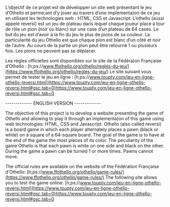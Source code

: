 L’objectif de ce projet est de développer un site web présentant le jeu d’Othello et perme;ant d’y jouer au travers d’une implémenta)on de ce jeu en utilisant les technologies web : HTML, CSS et Javascript. L’othello (aussi appelé reversi) est un jeu de plateau dans lequel chaque joueur place à tour de rôle un pion (noir ou blanc) sur une case d’un plateau de 64 cases. Le but du jeu est d’avoir à la fin du jeu le plus de pions de sa couleur.
La particularité du jeu Othello est que chaque pion est blanc d’un côté et noir de l’autre. Au cours de la partie un pion peut être retourné 1 ou plusieurs fois. Les pions ne peuvent pas se déplacer.

Les règles officielles sont disponibles sur le site de la Fédéra)on Française d’Othello :
[h;ps://www.ffothello.org/othello/regles-du-jeu/](https://www.ffothello.org/othello/regles-du-jeu/)
Le site suivant vous permet de tester le jeu en ligne : 
[h;ps://www.toupty.com/jeu-en-ligne-othello-reversi.html](https://www.toupty.com/jeu-en-ligne-othello-reversi.html#gsc.tab=0)https://www.toupty.com/jeu-en-ligne-othello-reversi.html#gsc.tab=0

------------- ENGLISH VERSION -------------

The objective of this project is to develop a website presenting the game of Othello and allowing to play it through an implementa)on of this game using web technologies: HTML, CSS and Javascript. Othello (also called reversi) is a board game in which each player alternately places a pawn (black or white) on a square of a 64-square board. The goal of the game is to have at the end of the game the most pieces of its color.
The peculiarity of the game Othello is that each pawn is white on one side and black on the other. During the game a pawn can be turned 1 or more times. Pawns cannot move.

The official rules are available on the website of the Fédération Française d'Othello:
[h;ps://www.ffothello.org/othello/game-rules/](https://www.ffothello.org/othello/game-rules/)
The following site allows you to test the game online: 
[h;ps://www.toupty.com/jeu-en-ligne-othello-reversi.html](https://www.toupty.com/jeu-en-ligne-othello-reversi.html#gsc.tab=0)https://www.toupty.com/jeu-en-ligne-othello-reversi.html#gsc.tab=0
